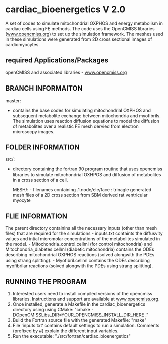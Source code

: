 cardiac_bioenergetics V 2.0
===========

A set of codes to simulate mitochondrial OXPHOS and energy metabolism in cardiac cells using FE methods. 
The code uses the OpenCMISS libraries (www.opencmiss.org) to set up the simulation framework. The meshes used in these simulations were generated from
2D cross sectional images of cardiomyocytes. 

**required Applications/Packages**
----------------------------------
openCMISS and associated libraries - www.opencmiss.org

**BRANCH INFORMAITON**
----------------------
master:
 - contains the base codes for simulating mitochondrial OXPHOS and subsequent metabolite exchange between mitochondria and myofibrils. 
The simulation uses reaction diffusion equations to model the diffusion of metabolites over a realistic FE mesh dervied from electron 
microsocpy images. 

**FOLDER INFORMATION**
----------------------
 src/:
 - directory containing the fortran 90 program routine that uses opencmiss libraries to simulate mitochondrial OXHPOS and diffusion of metabolites in a cross section of a cell.

    MESH/:
        - filenames containing .1.node/ele/face : trinagle generated mesh files of a 2D cross section from SBM derived rat ventricular myocyte
        
 **FLIE INFORMATION**
----------------------
 The parent directory containins all the necessary inputs (other than mesh files) that are required for the simulations
    - inputs.txt containts the diffusvity values and intial micromolar concentrations of the metabolites simulated in the model.
    - Mitochondria_control.cellml (for control mitochondria) and Mitochondria_diabetes.cellml (diabetic mitochondria) 
    contains the ODEs describing mitochondrial OXPHOS reactions (solved alongwith the PDEs using strang splitting). 
    - Myofibril.cellml contains the ODEs describing myofibrilar reactions (solved alongwith the PDEs using strang splitting). 


RUNNING THE PROGRAM
-------------------
1. Interested users need to install compiled versions of the opencmiss libraries. Instructions and support are available at www.opencmiss.org. 
2. Once installed, generate a Makefile in the cardiac_bioenergetics directory using using CMake: "cmake -DOpenCMISSLibs_DIR=YOUR_OPENCMISS_INSTALL_DIR_HERE ."
3. Build the Fortran source file with the generated Makefile: "make"
4. File 'inputs.txt' contains default settings to run a simulation. Comments (prefixed by #) explain the different input variables.
5. Run the executable: "./src/fortran/cardiac_bioenergetics"
